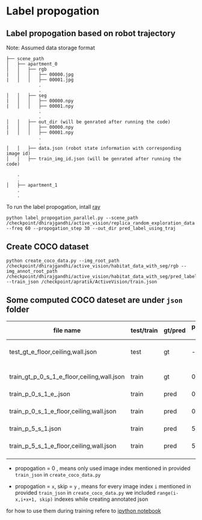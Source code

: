 # Label propogation

## Label propogation based on robot trajectory
Note: Assumed data storage format
```
├── scene_path
│   ├── apartment_0
│   │   ├── rgb
|   │   │   ├── 00000.jpg
|   │   │   ├── 00001.jpg
            .
            .
│   │   ├── seg
|   │   │   ├── 00000.npy
|   │   │   ├── 00001.npy
            .
            .
│   │   ├── out_dir (will be genrated after running the code)
|   │   │   ├── 00000.npy
|   │   │   ├── 00001.npy
            .
            .
│   │   ├── data.json (robot state information with corresponding image id)
│   │   ├── train_img_id.json (will be genrated after running the code)

    .
    .
│   ├── apartment_1 
    .
    .     
```
To run the label propogation, intall [ray](https://pypi.org/project/ray/)
```
python label_propogation_parallel.py --scene_path /checkpoint/dhirajgandhi/active_vision/replica_random_exploration_data --freq 60 --propogation_step 30 --out_dir pred_label_using_traj 
```

## Create COCO dataset 
```
python create_coco_data.py --img_root_path /checkpoint/dhirajgandhi/active_vision/habitat_data_with_seg/rgb --img_annot_root_path /checkpoint/dhirajgandhi/active_vision/habitat_data_with_seg/pred_label --train_json /checkpoint/apratik/ActiveVision/train.json
```

## Some computed COCO dateset are under `json` folder
| file name                                  | test/train | gt/pred | propogation step | skip  | exclude              |
|--------------------------------------------|------------|---------|------------------|-------|----------------------|
| test_gt_e_floor,ceiling,wall.json          | test       | gt      | -                | -     | floor, ceiling, wall |
| train_gt_p_0_s_1_e_floor,ceiling,wall.json | train      | gt      | 0                | 1     | floor, ceiling, wall |
| train_p_0_s_1_e_.json                      | train      | pred    | 0                | 1     | -                    |
| train_p_0_s_1_e_floor,ceiling,wall.json    | train      | pred    | 0                | 1     | floor, ceiling, wall |
| train_p_5_s_1.json                         | train      | pred    | 5                | 1     | -                    |
| train_p_5_s_1_e_floor,ceiling,wall.json    | train      | pred    | 5                | 1     | floor, ceiling, wall |

* propogation = 0 , means only used image index mentioned in provided `train_json` in `create_coco_data.py`

* propogation = `x`, skip = `y` ,  means for every image index `i` mentioned in provided `train_json` in `create_coco_data.py` we included `range(i-x,i+x+1, skip)` indexes while creating annotated json

for how to use them during training refere to [ipython notebook](../notebooks/train_detector.ipynb)
